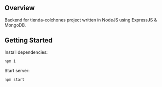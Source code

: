 ## Overview

Backend for tienda-colchones project written in NodeJS using ExpressJS & MongoDB.

## Getting Started

Install dependencies:

```sh
npm i
```

Start server:

```sh
npm start
```
